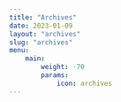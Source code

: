 ```yaml
---
title: "Archives"
date: 2023-01-09
layout: "archives"
slug: "archives"
menu:
    main:
        weight: -70
        params: 
            icon: archives
---
```

